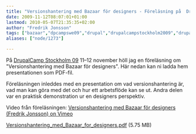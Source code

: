 ```yaml
---
title: "Versionshantering med Bazaar för designers - Föreläsning på  DrupalCamp"
date: 2009-11-12T08:07:01+01:00
lastmod: 2010-05-07T21:35:35+02:00
author: "Fredrik Jonsson"
tags: ["bazaar","dpcampswe09","drupal","drupalcampstockholm2009","drupalsthlm","teknologi"]
aliases: ["node/1273"]

---
```


På [DrupalCamp Stockholm 09](http://fall2009.drupalcamp.se/) 11–12 november höll jag en föreläsning om "Versionshantering med Bazaar för designers". Här nedan kan ni ladda hem presentationen som PDF-fil.

Föreläsningen inleddes med en presentation om vad versionshantering är, vad man kan göra med det och hur ett arbetsflöde kan se ut. Andra delen var en praktisk demonstration ur en designers perspektiv.

Video från föreläsningen: [Versionshantering med Bazaar för designers (Fredrik Jonsson) on Vimeo](http://vimeo.com/8554385)

[Versionshantering_med_Bazaar_for_designers.pdf](/files/Versionshantering_med_Bazaar_for_designers.pdf) (5.75 MB)